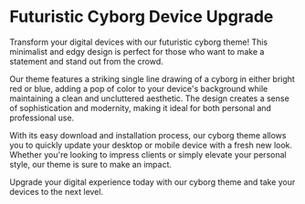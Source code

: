 <!--font:Poppins-->

# Futuristic Cyborg Device Upgrade

Transform your digital devices with our futuristic cyborg theme! This minimalist and edgy design is perfect for those who want to make a statement and stand out from the crowd.

Our theme features a striking single line drawing of a cyborg in either bright red or blue, adding a pop of color to your device's background while maintaining a clean and uncluttered aesthetic. The design creates a sense of sophistication and modernity, making it ideal for both personal and professional use.

With its easy download and installation process, our cyborg theme allows you to quickly update your desktop or mobile device with a fresh new look. Whether you're looking to impress clients or simply elevate your personal style, our theme is sure to make an impact.

Upgrade your digital experience today with our cyborg theme and take your devices to the next level.

<!--

Write me markdown content of website with wallpaper:

"A minimalist wallpaper with a single line drawing of a cyborg, in a striking color such as bright red or blue."

The header of the page should not be copy of the text but rather a real content of the website which is using this wallpaper.


---


# Cyborg Minimalist Wallpaper

Welcome to our website featuring a minimalist wallpaper with a single line drawing of a cyborg. This striking wallpaper is available in a bright red or blue color, perfect for adding a pop of color to your desktop or mobile device.

Our wallpaper is designed with simplicity in mind, making it the ideal choice for those who prefer a clean and uncluttered aesthetic. The single line drawing of the cyborg creates a sense of intrigue and mystery, while the bold color adds a touch of vibrancy to any screen.

Whether you're looking to update your personal device or add some personality to your work computer, our cyborg minimalist wallpaper is the perfect choice. Download it today and enjoy the sleek and stylish design on all your devices.


---


Heading should not include word "wallpaper". The website should not be about the wallpaper itself, wallpaper is just a related background, rewrite whole content.


---


# Futuristic Cyborg Theme for Your Digital Devices

Transform your digital devices with our futuristic cyborg theme! Featuring a sleek and minimalist design, this theme is perfect for those who crave a modern and edgy look.

Our theme includes a striking single line drawing of a cyborg in either bright red or blue, adding a pop of color to your device's background. The clean and uncluttered aesthetic of the design creates a sense of simplicity and sophistication.

Whether you're using it for personal or professional purposes, our cyborg theme is sure to impress. It's easy to download and install, allowing you to quickly update your desktop or mobile device with a fresh new look.

Experience the future today with our cyborg theme and take your digital devices to the next level.


---


Heading is too long, rewrite whole content.


---


# Elevate Your Digital Experience with a Futuristic Cyborg Theme

Looking to add a touch of modernity and edge to your digital devices? Look no further than our futuristic cyborg theme! With its sleek and minimalist design, this theme is perfect for those who want to stand out from the crowd.

Featuring a striking single line drawing of a cyborg in either bright red or blue, our theme adds a pop of color to your device's background while maintaining a clean and uncluttered aesthetic. The design creates a sense of simplicity and sophistication, making it ideal for both personal and professional use.

Our cyborg theme is easy to download and install, allowing you to quickly update your desktop or mobile device with a fresh new look. Whether you're looking to impress clients or simply elevate your personal style, our theme is sure to make an impact.

Experience the future today with our cyborg theme and take your digital devices to the next level.


---


Heading is too long, rewrite whole content.


---


# Upgrade Your Digital Devices with a Futuristic Cyborg Theme

Transform your digital devices with our futuristic cyborg theme! This minimalist and edgy design is perfect for those who want to make a statement and stand out from the crowd.

Our theme features a striking single line drawing of a cyborg in either bright red or blue, adding a pop of color to your device's background while maintaining a clean and uncluttered aesthetic. The design creates a sense of sophistication and modernity, making it ideal for both personal and professional use.

With its easy download and installation process, our cyborg theme allows you to quickly update your desktop or mobile device with a fresh new look. Whether you're looking to impress clients or simply elevate your personal style, our theme is sure to make an impact.

Upgrade your digital experience today with our cyborg theme and take your devices to the next level.


---


Write me a Google font which is best fitting for the website.

Pick from the list:
- Dancing Script
- Lato
- Montserrat
- Orbitron
- IBM Plex Sans
- Alegreya
- Futura
- Poppins
- Raleway
- Playfair Display
- Great Vibes
- Barlow Condensed
- Roboto
- Inter
- Exo 2
- Open Sans
- Lobster


Write just the font name nothing else.


---


Poppins

-->
